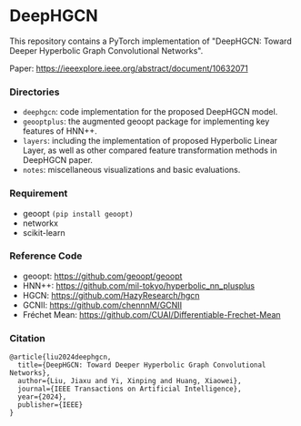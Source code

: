 # DeepHGCN
This repository contains a PyTorch implementation of "DeepHGCN: Toward Deeper Hyperbolic Graph Convolutional Networks".

Paper: https://ieeexplore.ieee.org/abstract/document/10632071

### Directories
- `deephgcn`: code implementation for the proposed DeepHGCN model.
- `geooptplus`: the augmented geoopt package for implementing key features of HNN++.
- `layers`: including the implementation of proposed Hyperbolic Linear Layer, as well as other compared feature transformation methods in DeepHGCN paper.
- `notes`: miscellaneous visualizations and basic evaluations.

### Requirement
- geoopt ```(pip install geoopt)```
- networkx
- scikit-learn

### Reference Code

- geoopt: https://github.com/geoopt/geoopt
- HNN++: https://github.com/mil-tokyo/hyperbolic_nn_plusplus
- HGCN: https://github.com/HazyResearch/hgcn
- GCNII: https://github.com/chennnM/GCNII
- Fréchet Mean: https://github.com/CUAI/Differentiable-Frechet-Mean

### Citation
```
@article{liu2024deephgcn,
  title={DeepHGCN: Toward Deeper Hyperbolic Graph Convolutional Networks},
  author={Liu, Jiaxu and Yi, Xinping and Huang, Xiaowei},
  journal={IEEE Transactions on Artificial Intelligence},
  year={2024},
  publisher={IEEE}
}
```
